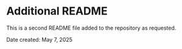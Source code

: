 # Additional README

This is a second README file added to the repository as requested.

Date created: May 7, 2025
